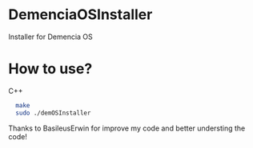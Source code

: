 # DemenciaOSInstaller
Installer for Demencia OS
# How to use?

C++

```bash
  make
  sudo ./demOSInstaller
```

Thanks to BasileusErwin for improve my code and better understing the code!
